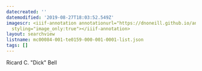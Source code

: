 ```yaml
---
datecreated: ''
datemodified: '2019-08-27T18:03:52.549Z'
imagescr: <iiif-annotation annotationurl="https://dnoneill.github.io/annotate/annotations/3764ff61-bc85-47dd-85e4-83b05afd3fc8.json"
  styling="image_only:true"></iiif-annotation>
layout: searchview
listname: mc00084-001-te0159-000-001-0001-list.json
tags: []
---
```

Ricard C. "Dick" Bell